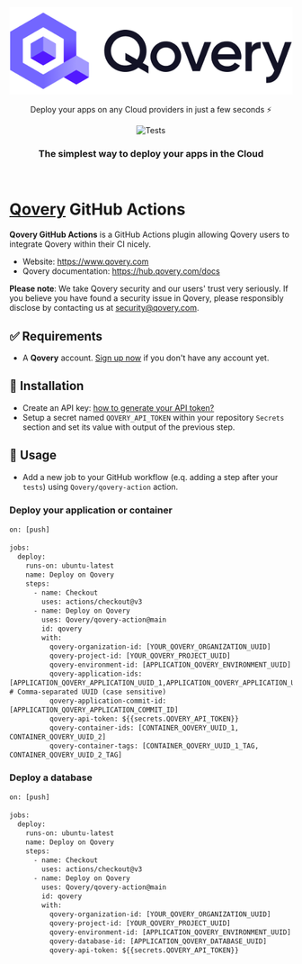<p align="center">
    <img src="https://raw.githubusercontent.com/Qovery/public-resources/master/qovery%20logo%20horizontal%20without%20margin.png" alt="Qovery logo" />
</p>

<p align="center">Deploy your apps on any Cloud providers in just a few seconds ⚡</p>

<p align="center">
<img src="https://github.com/Qovery/qovery-github-action/actions/workflows/test.yml/badge.svg?style=flat-square" alt="Tests">
</p>

<h3 align="center">The simplest way to deploy your apps in the Cloud</h3>

<br />

# [Qovery](https://www.qovery.com/) GitHub Actions

**Qovery GitHub Actions** is a GitHub Actions plugin allowing Qovery users to integrate Qovery within their CI nicely.

- Website: https://www.qovery.com
- Qovery documentation: https://hub.qovery.com/docs

**Please note**: We take Qovery security and our users' trust very seriously. If you believe you have found a security issue in Qovery, please responsibly disclose by contacting us at security@qovery.com.

## ✅ Requirements
- A **Qovery** account. [Sign up now](https://start.qovery.com/) if you don't have any account yet.

## 📖 Installation
- Create an API key: [how to generate your API token?](https://hub.qovery.com/docs/using-qovery/interface/cli/#generate-api-token)
- Setup a secret named `QOVERY_API_TOKEN` within your repository `Secrets` section and set its value with output of the previous step.

## 🔌 Usage
- Add a new job to your GitHub workflow (e.q. adding a step after your `tests`) using `Qovery/qovery-action` action.

### Deploy your application or container

```
on: [push]

jobs:
  deploy:
    runs-on: ubuntu-latest
    name: Deploy on Qovery
    steps:
      - name: Checkout
        uses: actions/checkout@v3
      - name: Deploy on Qovery
        uses: Qovery/qovery-action@main
        id: qovery
        with:
          qovery-organization-id: [YOUR_QOVERY_ORGANIZATION_UUID]
          qovery-project-id: [YOUR_QOVERY_PROJECT_UUID]
          qovery-environment-id: [APPLICATION_QOVERY_ENVIRONMENT_UUID]
          qovery-application-ids: [APPLICATION_QOVERY_APPLICATION_UUID_1,APPLICATION_QOVERY_APPLICATION_UUID_2] # Comma-separated UUID (case sensitive)
          qovery-application-commit-id: [APPLICATION_QOVERY_APPLICATION_COMMIT_ID]
          qovery-api-token: ${{secrets.QOVERY_API_TOKEN}}
          qovery-container-ids: [CONTAINER_QOVERY_UUID_1, CONTAINER_QOVERY_UUID_2]
          qovery-container-tags: [CONTAINER_QOVERY_UUID_1_TAG, CONTAINER_QOVERY_UUID_2_TAG]
```

### Deploy a database

```
on: [push]

jobs:
  deploy:
    runs-on: ubuntu-latest
    name: Deploy on Qovery
    steps:
      - name: Checkout
        uses: actions/checkout@v3
      - name: Deploy on Qovery
        uses: Qovery/qovery-action@main
        id: qovery
        with:
          qovery-organization-id: [YOUR_QOVERY_ORGANIZATION_UUID]
          qovery-project-id: [YOUR_QOVERY_PROJECT_UUID]
          qovery-environment-id: [APPLICATION_QOVERY_ENVIRONMENT_UUID]
          qovery-database-id: [APPLICATION_QOVERY_DATABASE_UUID]
          qovery-api-token: ${{secrets.QOVERY_API_TOKEN}}
```
